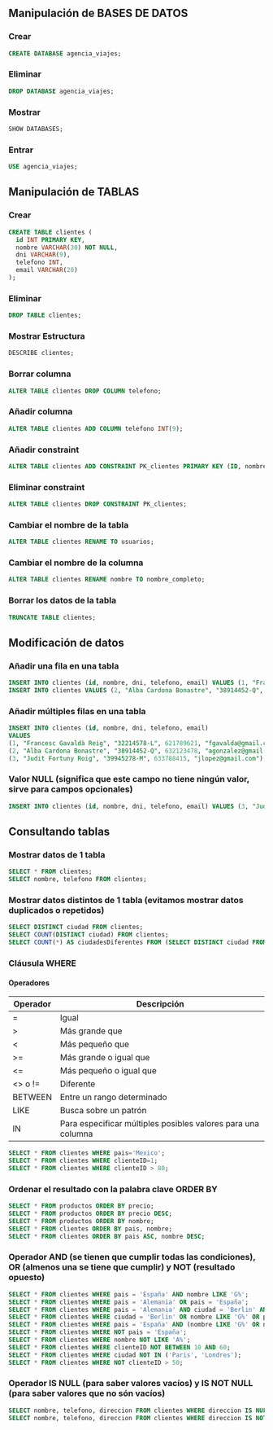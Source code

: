 ## Manipulación de BASES DE DATOS
### Crear
```sql
CREATE DATABASE agencia_viajes;
```
### Eliminar
```sql
DROP DATABASE agencia_viajes;
```
### Mostrar
```sql
SHOW DATABASES;
```
### Entrar
```sql
USE agencia_viajes;
```


## Manipulación de TABLAS
### Crear
```sql
CREATE TABLE clientes (
  id INT PRIMARY KEY,
  nombre VARCHAR(30) NOT NULL,
  dni VARCHAR(9),
  telefono INT,
  email VARCHAR(20)
);
```
### Eliminar
```sql
DROP TABLE clientes;
```
### Mostrar Estructura
```sql
DESCRIBE clientes;
```
### Borrar columna
```sql
ALTER TABLE clientes DROP COLUMN telefono;
```
### Añadir columna
```sql
ALTER TABLE clientes ADD COLUMN telefono INT(9);
```
### Añadir constraint
```sql
ALTER TABLE clientes ADD CONSTRAINT PK_clientes PRIMARY KEY (ID, nombre);
```
### Eliminar constraint
```sql
ALTER TABLE clientes DROP CONSTRAINT PK_clientes;
```
### Cambiar el nombre de la tabla
```sql
ALTER TABLE clientes RENAME TO usuarios;
```
### Cambiar el nombre de la columna
```sql
ALTER TABLE clientes RENAME nombre TO nombre_completo;
```
### Borrar los datos de la tabla
```sql
TRUNCATE TABLE clientes;
```


## Modificación de datos
### Añadir una fila en una tabla
```sql
INSERT INTO clientes (id, nombre, dni, telefono, email) VALUES (1, "Francesc Gavaldà Reig", "388745124-K", 654123574, "fgavalda@gmail.com");
INSERT INTO clientes VALUES (2, "Alba Cardona Bonastre", "38914452-Q", 632123478, "agonzalez@gmail.com");
```
### Añadir múltiples filas en una tabla
```sql
INSERT INTO clientes (id, nombre, dni, telefono, email)
VALUES
(1, "Francesc Gavaldà Reig", "32214578-L", 621789621, "fgavalda@gmail.com"),
(2, "Alba Cardona Bonastre", "38914452-Q", 632123478, "agonzalez@gmail.com"),
(3, "Judit Fortuny Roig", "39945278-M", 633788415, "jlopez@gmail.com");
```
### Valor NULL (significa que este campo no tiene ningún valor, sirve para campos opcionales)
```sql
INSERT INTO clientes (id, nombre, dni, telefono, email) VALUES (3, "Judit Fortuny Roig", "39945278-M", null, "jlopez@gmail.com");
```


## Consultando tablas
### Mostrar datos de 1 tabla
```sql
SELECT * FROM clientes;
SELECT nombre, telefono FROM clientes;
```
### Mostrar datos distintos de 1 tabla (evitamos mostrar datos duplicados o repetidos)
```sql
SELECT DISTINCT ciudad FROM clientes;
SELECT COUNT(DISTINCT ciudad) FROM clientes;
SELECT COUNT(*) AS ciudadesDiferentes FROM (SELECT DISTINCT ciudad FROM clientes);
```
### Cláusula WHERE
#### Operadores
Operador|Descripción
|--------|-----------|
|=|Igual|
|>|Más grande que|
|<|Más pequeño que|
|>=|Más grande o igual que|
|<=|Más pequeño o igual que|
|<> o !=|Diferente|
|BETWEEN|Entre un rango determinado|
|LIKE|Busca sobre un patrón|
|IN|Para especificar múltiples posibles valores para una columna|
```sql
SELECT * FROM clientes WHERE pais='Mexico';
SELECT * FROM clientes WHERE clienteID=1;
SELECT * FROM clientes WHERE clienteID > 80;
```
### Ordenar el resultado con la palabra clave ORDER BY
```sql
SELECT * FROM productos ORDER BY precio;
SELECT * FROM productos ORDER BY precio DESC;
SELECT * FROM productos ORDER BY nombre;
SELECT * FROM clientes ORDER BY pais, nombre;
SELECT * FROM clientes ORDER BY pais ASC, nombre DESC;
```
### Operador AND (se tienen que cumplir todas las condiciones), OR (almenos una se tiene que cumplir) y NOT (resultado opuesto)
```sql
SELECT * FROM clientes WHERE pais = 'España' AND nombre LIKE 'G%';
SELECT * FROM clientes WHERE pais = 'Alemania' OR pais = 'España';
SELECT * FROM clientes WHERE pais = 'Alemania' AND ciudad = 'Berlin' AND codigoPostal > '12000';
SELECT * FROM clientes WHERE ciudad = 'Berlin' OR nombre LIKE 'G%' OR pais = 'Noruega';
SELECT * FROM clientes WHERE pais = 'España' AND (nombre LIKE 'G%' OR nombre LIKE 'R%');
SELECT * FROM clientes WHERE NOT pais = 'España';
SELECT * FROM clientes WHERE nombre NOT LIKE 'A%';
SELECT * FROM clientes WHERE clienteID NOT BETWEEN 10 AND 60;
SELECT * FROM clientes WHERE ciudad NOT IN ('Paris', 'Londres');
SELECT * FROM clientes WHERE NOT clienteID > 50;
```
### Operador IS NULL (para saber valores vacíos) y IS NOT NULL (para saber valores que no són vacíos)
```sql
SELECT nombre, telefono, direccion FROM clientes WHERE direccion IS NULL;
SELECT nombre, telefono, direccion FROM clientes WHERE direccion IS NOT NULL;
```
